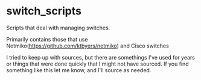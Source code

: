 # switch_scripts
Scripts that deal with managing switches. 

Primarily contains those that use Netmiko(https://github.com/ktbyers/netmiko) and Cisco switches

I tried to keep up with sources, but there are somethings I've used for years or things that were done quickly that I might not have sourced.  If you find something like this let me know, and I'll source as needed.
